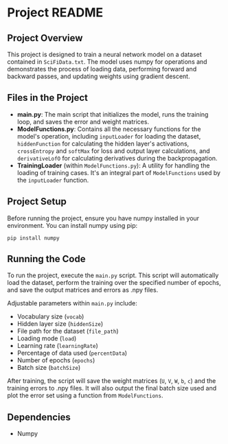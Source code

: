 <html lang="en">
<head>
    <meta charset="UTF-8">
    <title>Project README</title>
<body>
<h1>Project README</h1>
<h2>Project Overview</h2>
<p>This project is designed to train a neural network model on a dataset contained in <code>SciFiData.txt</code>. The model uses numpy for operations and demonstrates the process of loading data, performing forward and backward passes, and updating weights using gradient descent.</p>

<h2>Files in the Project</h2>
<ul>
    <li><strong>main.py</strong>: The main script that initializes the model, runs the training loop, and saves the error and weight matrices.</li>
    <li><strong>ModelFunctions.py</strong>: Contains all the necessary functions for the model's operation, including <code>inputLoader</code> for loading the dataset, <code>hiddenFunction</code> for calculating the hidden layer's activations, <code>crossEntropy</code> and <code>softMax</code> for loss and output layer calculations, and <code>derivativeLofO</code> for calculating derivatives during the backpropagation.</li>
    <li><strong>TrainingLoader</strong> (within <code>ModelFunctions.py</code>): A utility for handling the loading of training cases. It's an integral part of <code>ModelFunctions</code> used by the <code>inputLoader</code> function.</li>
</ul>

<h2>Project Setup</h2>
<p>Before running the project, ensure you have numpy installed in your environment. You can install numpy using pip:</p>
<pre><code>pip install numpy</code></pre>

<h2>Running the Code</h2>
<p>To run the project, execute the <code>main.py</code> script. This script will automatically load the dataset, perform the training over the specified number of epochs, and save the output matrices and errors as .npy files.</p>
<p>Adjustable parameters within <code>main.py</code> include:</p>
<ul>
    <li>Vocabulary size (<code>vocab</code>)</li>
    <li>Hidden layer size (<code>hiddenSize</code>)</li>
    <li>File path for the dataset (<code>file_path</code>)</li>
    <li>Loading mode (<code>load</code>)</li>
    <li>Learning rate (<code>learningRate</code>)</li>
    <li>Percentage of data used (<code>percentData</code>)</li>
    <li>Number of epochs (<code>epochs</code>)</li>
    <li>Batch size (<code>batchSize</code>)</li>
</ul>
<p>After training, the script will save the weight matrices (<code>U</code>, <code>V</code>, <code>W</code>, <code>b</code>, <code>c</code>) and the training errors to .npy files. It will also output the final batch size used and plot the error set using a function from <code>ModelFunctions</code>.</p>

<h2>Dependencies</h2>
<ul>
    <li>Numpy</li>
</ul>
</body>
</html>